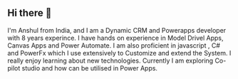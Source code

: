 ## Hi there 👋

I'm Anshul from India, and I am a Dynamic CRM and Powerapps developer with 8 years experince. I have hands on experience in Model Drivel Apps, Canvas Apps and Power Automate. I am also proficient in javascript , C# and PowerFx which I use extensively to Customize  and extend the System. I really enjoy learning about new technologies. Currently I am exploring Co-pilot studio and how can be utilised in Power Apps. 

